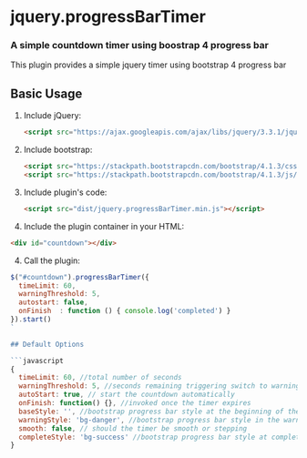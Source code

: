 # jquery.progressBarTimer

### A simple countdown timer using boostrap 4 progress bar

This plugin provides a simple jquery timer using bootstrap 4 progress bar

## Basic Usage

1. Include jQuery:

	```html
	<script src="https://ajax.googleapis.com/ajax/libs/jquery/3.3.1/jquery.min.js"></script>
	```

2. Include bootstrap:

	```html
	<script src="https://stackpath.bootstrapcdn.com/bootstrap/4.1.3/css/bootstrap.min.css"></script>
    <script src="https://stackpath.bootstrapcdn.com/bootstrap/4.1.3/js/bootstrap.min.js"></script>
	```

3. Include plugin's code:

	```html
	<script src="dist/jquery.progressBarTimer.min.js"></script>
	```    

3. Include the plugin container in your HTML:

  ```html
  <div id="countdown"></div>
  ```    

4. Call the plugin:

  ```javascript
  $("#countdown").progressBarTimer({
	timeLimit: 60,
	warningThreshold: 5,
    autostart: false,
    onFinish  : function () { console.log('completed') }
  }).start()
  `
  
  ## Default Options

```javascript
{
    timeLimit: 60, //total number of seconds
    warningThreshold: 5, //seconds remaining triggering switch to warning color
    autoStart: true, // start the countdown automatically
    onFinish: function() {}, //invoked once the timer expires
    baseStyle: '', //bootstrap progress bar style at the beginning of the timer
    warningStyle: 'bg-danger', //bootstrap progress bar style in the warning phase
    smooth: false, // should the timer be smooth or stepping
    completeStyle: 'bg-success' //bootstrap progress bar style at completion of timer
}
```
